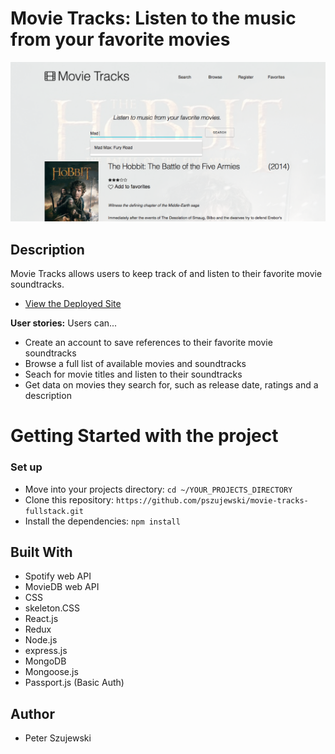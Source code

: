 # Movie Tracks: Listen to the music from your favorite movies 
![Homepage image](https://github.com/pszujewski/movie-tracks-fullstack/blob/master/client/src/images/movie-tracks.png)

## Description

Movie Tracks allows users to keep track of and listen to their favorite movie soundtracks.

* [View the Deployed Site]()

**User stories:** 
Users can...
* Create an account to save references to their favorite movie soundtracks
* Browse a full list of available movies and soundtracks
* Seach for movie titles and listen to their soundtracks
* Get data on movies they search for, such as release date, ratings and a description

# Getting Started with the project

### Set up

* Move into your projects directory: `cd ~/YOUR_PROJECTS_DIRECTORY`
* Clone this repository: `https://github.com/pszujewski/movie-tracks-fullstack.git`
* Install the dependencies: `npm install`

## Built With
* Spotify web API
* MovieDB web API
* CSS
* skeleton.CSS
* React.js
* Redux
* Node.js
* express.js
* MongoDB
* Mongoose.js
* Passport.js (Basic Auth)

## Author

* Peter Szujewski

